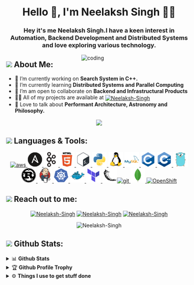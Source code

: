 <h1 align="center">Hello 👋, I'm Neelaksh Singh 🎯️🚀️</h1>
<h3 align="center">Hey it's me Neelaksh Singh.I have a keen interest in Automation, Backend Development and Distributed Systems and love exploring various technology.</h3>

<img align="right" alt="coding" width="300" src="https://media.giphy.com/media/lP8xu5t2DLGG045H8F/giphy.gif">

## <img src="https://media.giphy.com/media/WUlplcMpOCEmTGBtBW/giphy.gif" width="40"> **About Me:**

- 🔭 I’m currently working on **Search System in C++.**
- 🌱 I’m currently learning **Distributed Systems and Parallel Computing**
- 👯 I’m am open to collaborate on **Backend and Infrastructural Products**
- 👨‍💻 All of my projects are available at <a href="https://github.com/Neelaksh-Singh?tab=repositories" target="blank"><img align="center" src="https://raw.githubusercontent.com/rahuldkjain/github-profile-readme-generator/master/src/images/icons/Social/github.svg" alt="Neelaksh-Singh" height="30" width="40" /></a>
- 💬 Love to talk about **Performant Architecture, Astronomy and Philosophy.**

<p align="center">
   <img align="center" src="https://github-readme-streak-stats.herokuapp.com/?user=Neelaksh-Singh&theme=radical&hide_border=true"/>
</p>

## <img src="https://media.giphy.com/media/j2pOGeGYKe2xCCKwfi/giphy.gif" width="40"> **Languages & Tools:**

<p align="center"> 
<a href="https://aws.amazon.com" target="_blank"><img src="https://cdn.jsdelivr.net/gh/devicons/devicon/icons/amazonwebservices/amazonwebservices-plain-wordmark.svg" alt="aws" width="40" height="40"/></a><a href="https://www.ansible.com/" target="_blank"> <img src="https://github.com/devicons/devicon/blob/master/icons/ansible/ansible-original.svg" alt="Ansible" width="40" height="40"/> </a><a href="https://kafka.apache.org/" target="_blank"> <img src="https://github.com/devicons/devicon/blob/master/icons/apachekafka/apachekafka-original.svg" alt="Kafka" width="40" height="40"/> </a><a href="https://www.w3.org/html/" target="_blank"> <img src="https://raw.githubusercontent.com/devicons/devicon/master/icons/html5/html5-original-wordmark.svg" alt="html5" width="40" height="40"/> </a><a href="https://www.gnu.org/software/bash/" target="_blank"> <img src="https://github.com/devicons/devicon/blob/master/icons/bash/bash-plain.svg" alt="Bash" width="40" height="40"/> </a><a href="https://www.python.org/" target="_blank"> <img src="https://github.com/devicons/devicon/blob/master/icons/python/python-original.svg" alt="Python" width="40" height="40"/> </a><a href="https://www.linux.org/" target="_blank"> <img src="https://raw.githubusercontent.com/devicons/devicon/master/icons/linux/linux-original.svg" alt="linux" width="40" height="40"/> </a><a href="https://www.mysql.com/" target="_blank"> <img src="https://raw.githubusercontent.com/devicons/devicon/master/icons/mysql/mysql-original-wordmark.svg" alt="mysql" width="40" height="40"/> </a><a href="https://en.wikipedia.org/wiki/C_(programming_language)" target="_blank"> <img src="https://github.com/devicons/devicon/blob/master/icons/c/c-original.svg"  alt="C" width="40" height="40" /></a><a href="https://isocpp.org/" target="_blank"> <img src="https://github.com/devicons/devicon/blob/master/icons/cplusplus/cplusplus-original.svg" alt="C++" width="40" height="40"/> </a><a href="https://go.dev/" target="_blank"> <img src="https://github.com/devicons/devicon/blob/master/icons/go/go-original.svg" alt="GoLang" width="40" height="40"/> </a><a href="https://www.rust-lang.org/" target="_blank"> <img src="https://github.com/devicons/devicon/blob/master/icons/rust/rust-plain.svg" alt="Rust" width="40" height="40"/> </a><a href="https://www.jenkins.io/" target="_blank"> <img src="https://github.com/devicons/devicon/blob/master/icons/jenkins/jenkins-original.svg" alt="Jenkins" width="40" height="40"/> </a><a href="https://kubernetes.io/" target="_blank"> <img src="https://github.com/devicons/devicon/blob/master/icons/kubernetes/kubernetes-plain.svg" alt="Kubernetes" width="40" height="40"/> </a><a href="https://www.docker.com/" target="_blank"> <img src="https://github.com/devicons/devicon/blob/master/icons/docker/docker-original.svg" alt="Docker" width="40" height="40"/> </a><a href="https://www.terraform.io/" target="_blank"> <img src="https://github.com/devicons/devicon/blob/master/icons/terraform/terraform-original.svg" alt="Terraform" width="40" height="40"/> </a><a href="https://flask.palletsprojects.com/" target="_blank"> <img src="https://github.com/devicons/devicon/blob/master/icons/flask/flask-original.svg" alt="Flask" width="40" height="40"/></a><a href="https://git-scm.com/" target="_blank"><img src="https://cdn.jsdelivr.net/gh/devicons/devicon/icons/git/git-original.svg" alt="git" width="40" height="40"/> </a><a href="https://www.mongodb.com/" target="_blank"><img src="https://github.com/devicons/devicon/blob/master/icons/mongodb/mongodb-original.svg" alt="MongoDB" width="40" height="40"/> </a><a href="https://docs.openshift.com/" target="_blank"><img src="https://upload.wikimedia.org/wikipedia/commons/3/3a/OpenShift-LogoType.svg" alt="OpenShift" width="40" height="40"/> </a>
</p>

## <img src="https://media.giphy.com/media/LnQjpWaON8nhr21vNW/giphy.gif" width="40"> **Reach out to me:** ️

<p align="center">
<a href="https://www.linkedin.com/in/neelaksh-singh/" target="_blank"><img align="center" src="https://img.shields.io/badge/-LinkedIn-0e76a8?style=flat-square&logo=Linkedin&logoColor=white" alt="Neelaksh-Singh" /></a>
<a href="https://github.com/Neelaksh-Singh" target="_blank"><img align="center" src="https://img.shields.io/badge/Website-3b5998?style=flat-square&logo=google-chrome&logoColor=white" alt="Neelaksh-Singh" /></a>
<a href="mailto:neelaksh48@gmail.com" target="_blank"><img align="center" src="https://img.shields.io/badge/-Gmail-EA4335?style=flat-square&logo=Gmail&logoColor=white" alt="Neelaksh-Singh" /></a>
<p align="center"> <img src="https://komarev.com/ghpvc/?username=Neelaksh-Singh&label=Visitors&color=0088cc&style=flat-square" alt="Neelaksh-Singh" /> </p>

## <img src="https://media.giphy.com/media/ZCN6F3FAkwsyOGU2RS/giphy.gif" width="40"> **Github Stats:**

<details>
  <summary>📊 <b>Github Stats</b></summary>
 <br />
 <p align="center">
  <a href="https://github.com/Neelaksh-Singh">
   <img width="430" align="center" src="https://github-readme-stats.vercel.app/api?username=Neelaksh-Singh&show_icons=true&theme=radical&count_private=true">
  </a>
  <a href="https://github.com/Neelaksh-Singh/github-readme-stats">
    <img align="center" src="https://github-profile-summary-cards.vercel.app/api/cards/most-commit-language?username=Neelaksh-Singh&theme=2077" />
  </a>
 </p>
</details>

<details>
 <summary>🏆 <b>Github Profile Trophy</b></summary>
 <br />
 <p align="center">
  <a href="https://github.com/ryo-ma/github-profile-trophy">
   <img src="https://github-profile-trophy.vercel.app/?username=Neelaksh-Singh&column=8&theme=darkhub"/>
  </a>
 </p>
</details>

<details>
  <br />
  <summary>⚙️ <b> Things I use to get stuff done</b></summary>
  	<ul>
  	   <li><b>OS:</b> Windows / Linux </li>
	     
  	   <li><b>Browser: </b> Chrome</li>
	     <li><b>Code Editor:</b> VSCode - The best editor out there.</li>
	     <li><b>To Stay Updated:</b> Linkedin and Twitter</li>
	    <br />
	</ul>
</details>
